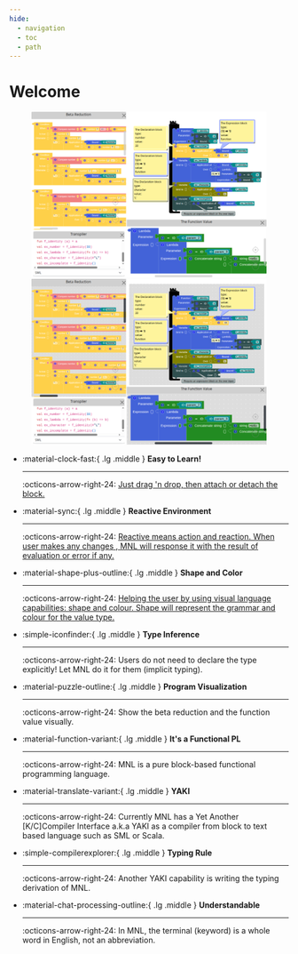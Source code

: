 ```yaml
---
hide:
  - navigation
  - toc
  - path
---
```


# Welcome

<figure markdown="span">

![f-identity](assets/images/welcome_light.png#only-light)
![f-identity](assets/images/welcome_dark.png#only-dark)

</figure>

<div class="grid cards" markdown>

-   :material-clock-fast:{ .lg .middle } __Easy to Learn!__

    ---
    :octicons-arrow-right-24: [Just drag 'n drop, then attach or detach the block.](user-guide/getting-started.md#just-drag-drop-and-attach-the-block)

-   :material-sync:{ .lg .middle } __Reactive Environment__

    ---
    :octicons-arrow-right-24: [Reactive means action and reaction. When user makes any changes , MNL will response it with the result of evaluation or error if any.](user-guide/overview.md#block-info)

-   :material-shape-plus-outline:{ .lg .middle } __Shape and Color__

    ---
    :octicons-arrow-right-24: [Helping the user by using visual language capabilities: shape and colour. Shape will represent the grammar and colour for the value type.](user-guide/overview.md#the-shape-and-color)

-   :simple-iconfinder:{ .lg .middle } __Type Inference__

    ---

    :octicons-arrow-right-24: Users do not need to declare the type explicitly! Let MNL do it for them (implicit typing).

-   :material-puzzle-outline:{ .lg .middle } __Program Visualization__

    ---

    :octicons-arrow-right-24: Show the beta reduction and the function value visually.

-   :material-function-variant:{ .lg .middle } __It's a Functional PL__

    ---

    :octicons-arrow-right-24: MNL is a pure block-based functional programming language.

-   :material-translate-variant:{ .lg .middle } __YAKI__

    ---

    :octicons-arrow-right-24: Currently MNL has a Yet Another [K/C]Compiler Interface a.k.a YAKI as a compiler from block to text based language such as SML or Scala.

-   :simple-compilerexplorer:{ .lg .middle } __Typing Rule__

    ---

    :octicons-arrow-right-24: Another YAKI capability is writing the typing derivation of MNL.

-   :material-chat-processing-outline:{ .lg .middle } __Understandable__

    ---

    :octicons-arrow-right-24: In MNL, the terminal (keyword) is a whole word in English, not an abbreviation.

</div>
